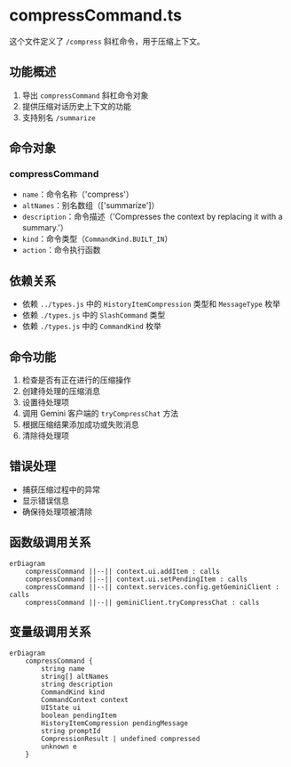 # compressCommand.ts

这个文件定义了 `/compress` 斜杠命令，用于压缩上下文。

## 功能概述

1. 导出 `compressCommand` 斜杠命令对象
2. 提供压缩对话历史上下文的功能
3. 支持别名 `/summarize`

## 命令对象

### compressCommand
- `name`：命令名称（'compress'）
- `altNames`：别名数组（['summarize']）
- `description`：命令描述（'Compresses the context by replacing it with a summary.'）
- `kind`：命令类型（`CommandKind.BUILT_IN`）
- `action`：命令执行函数

## 依赖关系

- 依赖 `../types.js` 中的 `HistoryItemCompression` 类型和 `MessageType` 枚举
- 依赖 `./types.js` 中的 `SlashCommand` 类型
- 依赖 `./types.js` 中的 `CommandKind` 枚举

## 命令功能

1. 检查是否有正在进行的压缩操作
2. 创建待处理的压缩消息
3. 设置待处理项
4. 调用 Gemini 客户端的 `tryCompressChat` 方法
5. 根据压缩结果添加成功或失败消息
6. 清除待处理项

## 错误处理

- 捕获压缩过程中的异常
- 显示错误信息
- 确保待处理项被清除

## 函数级调用关系

```mermaid
erDiagram
    compressCommand ||--|| context.ui.addItem : calls
    compressCommand ||--|| context.ui.setPendingItem : calls
    compressCommand ||--|| context.services.config.getGeminiClient : calls
    compressCommand ||--|| geminiClient.tryCompressChat : calls
```

## 变量级调用关系

```mermaid
erDiagram
    compressCommand {
        string name
        string[] altNames
        string description
        CommandKind kind
        CommandContext context
        UIState ui
        boolean pendingItem
        HistoryItemCompression pendingMessage
        string promptId
        CompressionResult | undefined compressed
        unknown e
    }
```